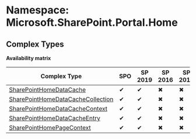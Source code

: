 # Namespace: Microsoft.SharePoint.Portal.Home

## Complex Types

**Availability matrix**

Complex Type | SPO | SP 2019 | SP 2016 | SP 2013
----------|-----|---------|---------|--------
[SharePointHomeDataCache](./ComplexTypes/SharePointHomeDataCache.md) | ✔ | ✔ | ✖ | ✖
[SharePointHomeDataCacheCollection](./ComplexTypes/SharePointHomeDataCacheCollection.md) | ✔ | ✔ | ✖ | ✖
[SharePointHomeDataCacheContext](./ComplexTypes/SharePointHomeDataCacheContext.md) | ✔ | ✔ | ✖ | ✖
[SharePointHomeDataCacheEntry](./ComplexTypes/SharePointHomeDataCacheEntry.md) | ✔ | ✔ | ✖ | ✖
[SharePointHomePageContext](./ComplexTypes/SharePointHomePageContext.md) | ✔ | ✔ | ✖ | ✖
